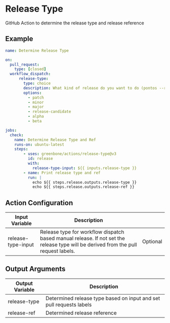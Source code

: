 # Release Type

GitHub Action to determine the release type and release reference

## Example

```yml
name: Determine Release Type

on:
  pull_request:
    type: [closed]
  workflow_dispatch:
      release-type:
        type: choice
        description: What kind of release do you want to do (pontos --release-type argument)?
        options:
          - patch
          - minor
          - major
          - release-candidate
          - alpha
          - beta

jobs:
  check:
    name: Determine Release Type and Ref
    runs-on: ubuntu-latest
    steps:
        - uses: greenbone/actions/release-type@v3
          id: release
          with:
            release-type-input: ${{ inputs.release-type }}
        - name: Print release type and ref
          run: |
            echo ${{ steps.release.outputs.release-type }}
            echo ${{ steps.release.outputs.release-ref }}
```

## Action Configuration

|Input Variable|Description| |
|--------------|-----------|-|
| release-type-input | Release type for workflow dispatch based manual release. If not set the release type will be derived from the pull request labels. | Optional |

## Output Arguments

|Output Variable|Description|
|---------------|-----------|
| release-type | Determined release type based on input and set pull requests labels |
| release-ref  | Determined release reference |

